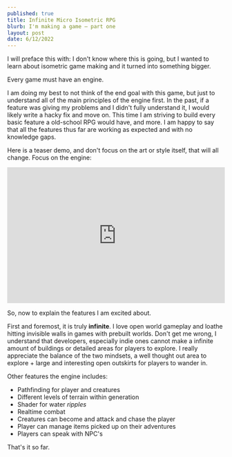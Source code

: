 ```yaml
---
published: true
title: Infinite Micro Isometric RPG
blurb: I'm making a game — part one
layout: post
date: 6/12/2022
---
```


I will preface this with: I don't know where this is going, but I wanted to learn about isometric game making and it turned into something bigger.

Every game must have an engine.

I am doing my best to not think of the end goal with this game, but just to understand all of the main principles of the engine first. In the past, if a feature was giving my problems and I didn't fully understand it, I would likely write a hacky fix and move on. This time I am striving to build every basic feature a old-school RPG would have, and more. I am happy to say that all the features thus far are working as expected and with no knowledge gaps. 

Here is a teaser demo, and don't focus on the art or style itself, that will all change. Focus on the engine:

<iframe width="560" height="315" src="https://www.youtube.com/embed/d-juZRplciw" title="YouTube video player" frameborder="0" allow="accelerometer; autoplay; clipboard-write; encrypted-media; gyroscope; picture-in-picture" allowfullscreen style="max-width: 100%;"></iframe>

So, now to explain the features I am excited about.

First and foremost, it is truly **infinite**. I love open world gameplay and loathe hitting invisible walls in games with prebuilt worlds. Don't get me wrong, I understand that developers, especially indie ones cannot make a infinite amount of buildings or detailed areas for players to explore. I really appreciate the balance of the two mindsets, a well thought out area to explore + large and interesting open outskirts for players to wander in.

Other features the engine includes:

- Pathfinding for player and creatures
- Different levels of terrain within generation
- Shader for water *ripples*
- Realtime combat
- Creatures can become and attack and chase the player
- Player can manage items picked up on their adventures
- Players can speak with NPC's

That's it so far.